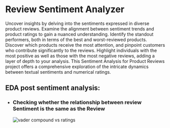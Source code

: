 # Review Sentiment Analyzer

Uncover insights by delving into the sentiments expressed in diverse product reviews. Examine the alignment between sentiment trends and product ratings to gain a nuanced understanding. Identify the standout performers, both in terms of the best and worst-reviewed products. Discover which products receive the most attention, and pinpoint customers who contribute significantly to the reviews. Highlight individuals with the most positive as well as those with the most negative reviews, adding a layer of depth to your analysis. This Sentiment Analysis for Product Reviews project offers a comprehensive exploration of the intricate dynamics between textual sentiments and numerical ratings.

## EDA post sentiment analysis:

- ### Checking whether the relationship between review Sentiment is the same as the Review
  ![vader compound vs ratings](https://github.com/xxchanjotxx/Review_Sentiment_Analyzer/assets/78687582/006d98ea-d370-4033-8582-8c164de696b8)
